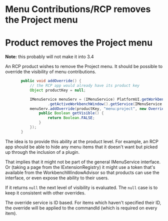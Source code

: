 Menu Contributions/RCP removes the Project menu
===============================================

Product removes the Project menu
================================

**Note:** this probably will not make it into 3.4

An RCP product wishes to remove the Project menu. It should be possible to override the visibility of menu contributions.

```java
       public void addOverride() {
           // the RCP app would already have its product key
           Object productKey = null;

           IMenuService menuServ = (IMenuService) PlatformUI.getWorkbench()
                   .getActiveWorkbenchWindow().getService(IMenuService.class);
           menuServ.addOverride(productKey, "menu:project", new OverrideAdapter() {
               public Boolean getVisible() {
                   return Boolean.FALSE;
               }
           });
       }
```

The idea is to provide this ability at the product level. For example, an RCP app should be able to hide any menu items that it doesn't want but picked up through the inclusion of a plugin.

That implies that it might not be part of the general IMenuService interface. Or (taking a page from the IExtensionRegistry) it might use a token that's available from the WorkbenchWindowAdvisor so that products can use the interface, or even expose the ability to their users.

If it returns `null` the next level of visibility is evaluated. The `null` case is to keep it consistent with other overrides.

The override service is ID based. For items which haven't specified their ID, the override will be applied to the commandId (which is required on every item).

